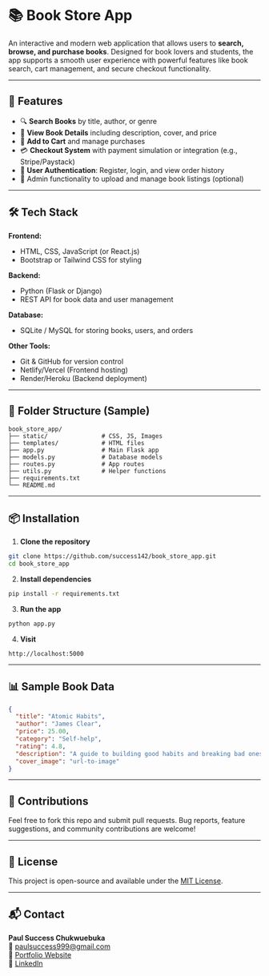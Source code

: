 
# 📚 Book Store App

An interactive and modern web application that allows users to **search, browse, and purchase books**. Designed for book lovers and students, the app supports a smooth user experience with powerful features like book search, cart management, and secure checkout functionality.

---

## 🚀 Features

- 🔍 **Search Books** by title, author, or genre
- 📖 **View Book Details** including description, cover, and price
- 🛒 **Add to Cart** and manage purchases
- 💳 **Checkout System** with payment simulation or integration (e.g., Stripe/Paystack)
- 👤 **User Authentication**: Register, login, and view order history
- 🧾 Admin functionality to upload and manage book listings (optional)

---

## 🛠️ Tech Stack

**Frontend:**
- HTML, CSS, JavaScript (or React.js)
- Bootstrap or Tailwind CSS for styling

**Backend:**
- Python (Flask or Django)
- REST API for book data and user management

**Database:**
- SQLite / MySQL for storing books, users, and orders

**Other Tools:**
- Git & GitHub for version control
- Netlify/Vercel (Frontend hosting)
- Render/Heroku (Backend deployment)

---

## 📂 Folder Structure (Sample)
```
book_store_app/
├── static/               # CSS, JS, Images
├── templates/            # HTML files
├── app.py                # Main Flask app
├── models.py             # Database models
├── routes.py             # App routes
├── utils.py              # Helper functions
├── requirements.txt
└── README.md
```

---

## 📦 Installation

1. **Clone the repository**
```bash
git clone https://github.com/success142/book_store_app.git
cd book_store_app
```

2. **Install dependencies**
```bash
pip install -r requirements.txt
```

3. **Run the app**
```bash
python app.py
```

4. **Visit**
```
http://localhost:5000
```

---

## 📊 Sample Book Data

```json
{
  "title": "Atomic Habits",
  "author": "James Clear",
  "price": 25.00,
  "category": "Self-help",
  "rating": 4.8,
  "description": "A guide to building good habits and breaking bad ones.",
  "cover_image": "url-to-image"
}
```

---

## 🙌 Contributions

Feel free to fork this repo and submit pull requests. Bug reports, feature suggestions, and community contributions are welcome!

---

## 📄 License

This project is open-source and available under the [MIT License](LICENSE).

---

## 📬 Contact

**Paul Success Chukwuebuka**  
📧 paulsuccess999@gmail.com  
🔗 [Portfolio Website](https://legendary-madeleine-2a8810.netlify.app/)  
🔗 [LinkedIn](https://www.linkedin.com/in/paul-success-624305358/)
